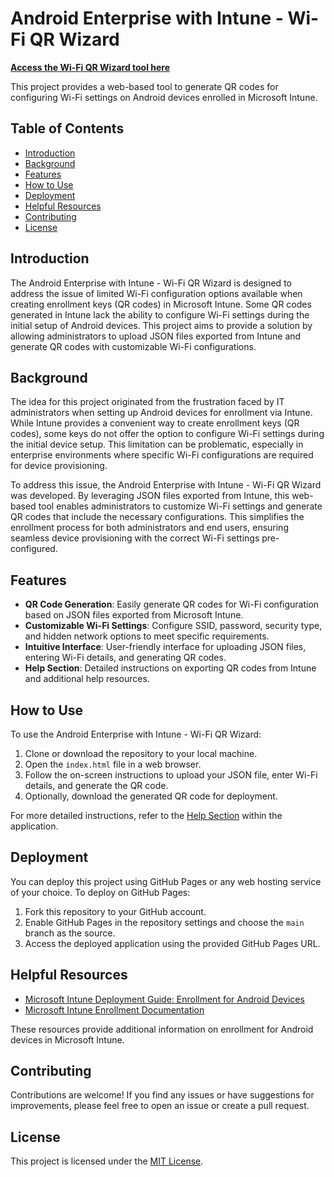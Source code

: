 # Android Enterprise with Intune - Wi-Fi QR Wizard

**[Access the Wi-Fi QR Wizard tool here](https://r3itosv87.github.io/Intune-Android-QR-Wizard/)**

This project provides a web-based tool to generate QR codes for configuring Wi-Fi settings on Android devices enrolled in Microsoft Intune.

## Table of Contents

- [Introduction](#introduction)
- [Background](#background)
- [Features](#features)
- [How to Use](#how-to-use)
- [Deployment](#deployment)
- [Helpful Resources](#helpful-resources)
- [Contributing](#contributing)
- [License](#license)

## Introduction

The Android Enterprise with Intune - Wi-Fi QR Wizard is designed to address the issue of limited Wi-Fi configuration options available when creating enrollment keys (QR codes) in Microsoft Intune. Some QR codes generated in Intune lack the ability to configure Wi-Fi settings during the initial setup of Android devices. This project aims to provide a solution by allowing administrators to upload JSON files exported from Intune and generate QR codes with customizable Wi-Fi configurations.

## Background

The idea for this project originated from the frustration faced by IT administrators when setting up Android devices for enrollment via Intune. While Intune provides a convenient way to create enrollment keys (QR codes), some keys do not offer the option to configure Wi-Fi settings during the initial device setup. This limitation can be problematic, especially in enterprise environments where specific Wi-Fi configurations are required for device provisioning.

To address this issue, the Android Enterprise with Intune - Wi-Fi QR Wizard was developed. By leveraging JSON files exported from Intune, this web-based tool enables administrators to customize Wi-Fi settings and generate QR codes that include the necessary configurations. This simplifies the enrollment process for both administrators and end users, ensuring seamless device provisioning with the correct Wi-Fi settings pre-configured.

## Features

- **QR Code Generation**: Easily generate QR codes for Wi-Fi configuration based on JSON files exported from Microsoft Intune.
- **Customizable Wi-Fi Settings**: Configure SSID, password, security type, and hidden network options to meet specific requirements.
- **Intuitive Interface**: User-friendly interface for uploading JSON files, entering Wi-Fi details, and generating QR codes.
- **Help Section**: Detailed instructions on exporting QR codes from Intune and additional help resources.

## How to Use

To use the Android Enterprise with Intune - Wi-Fi QR Wizard:

1. Clone or download the repository to your local machine.
2. Open the `index.html` file in a web browser.
3. Follow the on-screen instructions to upload your JSON file, enter Wi-Fi details, and generate the QR code.
4. Optionally, download the generated QR code for deployment.

For more detailed instructions, refer to the [Help Section](#help-section) within the application.

## Deployment

You can deploy this project using GitHub Pages or any web hosting service of your choice. To deploy on GitHub Pages:

1. Fork this repository to your GitHub account.
2. Enable GitHub Pages in the repository settings and choose the `main` branch as the source.
3. Access the deployed application using the provided GitHub Pages URL.

## Helpful Resources

- [Microsoft Intune Deployment Guide: Enrollment for Android Devices](https://learn.microsoft.com/en-us/mem/intune/fundamentals/deployment-guide-enrollment-android)
- [Microsoft Intune Enrollment Documentation](https://learn.microsoft.com/en-us/mem/intune/fundamentals/deployment-guide-enrollment-android)

These resources provide additional information on enrollment for Android devices in Microsoft Intune.

## Contributing

Contributions are welcome! If you find any issues or have suggestions for improvements, please feel free to open an issue or create a pull request.

## License

This project is licensed under the [MIT License](LICENSE).

